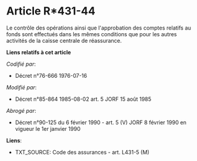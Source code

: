 # Article R*431-44

Le contrôle des opérations ainsi que l'approbation des comptes relatifs au fonds sont effectués dans les mêmes conditions que
pour les autres activités de la caisse centrale de réassurance.

**Liens relatifs à cet article**

_Codifié par_:

  - Décret n°76-666 1976-07-16

_Modifié par_:

  - Décret n°85-864 1985-08-02 art. 5 JORF 15 août 1985

_Abrogé par_:

  - Décret n°90-125 du 6 février 1990 - art. 5 (V) JORF 8 février 1990 en vigueur le 1er janvier 1990

**Liens**:

  - TXT_SOURCE: Code des assurances - art. L431-5 (M)
